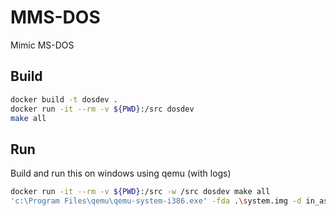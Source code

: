 # MMS-DOS
Mimic MS-DOS

## Build

```bash
docker build -t dosdev .
docker run -it --rm -v ${PWD}:/src dosdev
make all
```

## Run

Build and run this on windows using qemu (with logs)
```bash
docker run -it --rm -v ${PWD}:/src -w /src dosdev make all 
'c:\Program Files\qemu\qemu-system-i386.exe' -fda .\system.img -d in_asm -D qemu.log
```